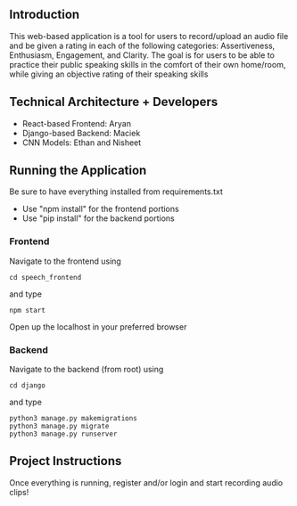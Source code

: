 ## Introduction
This web-based application is a tool for users to record/upload an audio file and be given a rating in each of the following categories: Assertiveness, Enthusiasm, Engagement, and Clarity. The goal is for users to be able to practice their public speaking skills in the comfort of their own home/room, while giving an objective rating of their speaking skills

## Technical Architecture + Developers
- React-based Frontend: Aryan
- Django-based Backend: Maciek
- CNN Models: Ethan and Nisheet
  
## Running the Application
Be sure to have everything installed from requirements.txt
- Use "npm install" for the frontend portions
- Use "pip install" for the backend portions

### Frontend
Navigate to the frontend using 
```
cd speech_frontend
```
and type 
```
npm start
```
Open up the localhost in your preferred browser

### Backend
Navigate to the backend (from root) using
```
cd django
```
and type
```
python3 manage.py makemigrations
python3 manage.py migrate
python3 manage.py runserver
```

## Project Instructions
Once everything is running, register and/or login and start recording audio clips!

